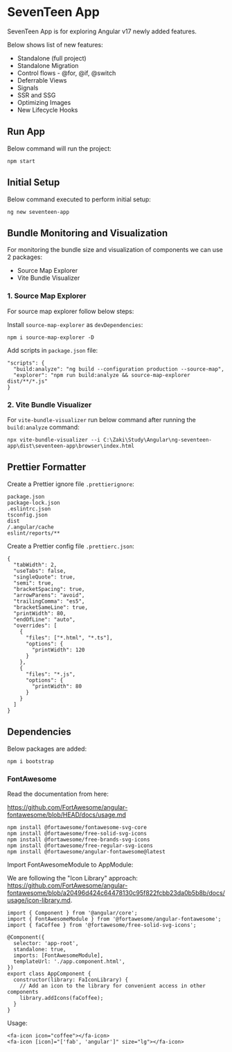 # SevenTeen App

SevenTeen App is for exploring Angular v17 newly added features.

Below shows list of new features:

- Standalone (full project)
- Standalone Migration
- Control flows - @for, @if, @switch
- Deferrable Views
- Signals
- SSR and SSG
- Optimizing Images
- New Lifecycle Hooks

## Run App

Below command will run the project:

```
npm start
```

## Initial Setup

Below command executed to perform initial setup:

```
ng new seventeen-app
```

## Bundle Monitoring and Visualization

For monitoring the bundle size and visualization of components we can use 2 packages:

- Source Map Explorer
- Vite Bundle Visualizer

### 1. Source Map Explorer

For source map explorer follow below steps:

Install `source-map-explorer` as `devDependencies`:
```
npm i source-map-explorer -D
```

Add scripts in `package.json` file:
```
"scripts": {
  "build:analyze": "ng build --configuration production --source-map",
  "explorer": "npm run build:analyze && source-map-explorer dist/**/*.js"
}
```

### 2. Vite Bundle Visualizer

For `vite-bundle-visualizer` run below command after running the `build:analyze` command:

```
npx vite-bundle-visualizer --i C:\Zaki\Study\Angular\ng-seventeen-app\dist\seventeen-app\browser\index.html
```

## Prettier Formatter

Create a Prettier ignore file `.prettierignore`:
```
package.json
package-lock.json
.eslintrc.json
tsconfig.json
dist
/.angular/cache
eslint/reports/**
```

Create a Prettier config file `.prettierc.json`:
```
{
  "tabWidth": 2,
  "useTabs": false,
  "singleQuote": true,
  "semi": true,
  "bracketSpacing": true,
  "arrowParens": "avoid",
  "trailingComma": "es5",
  "bracketSameLine": true,
  "printWidth": 80,
  "endOfLine": "auto",
  "overrides": [
    {
      "files": ["*.html", "*.ts"],
      "options": {
        "printWidth": 120
      }
    },
    {
      "files": "*.js",
      "options": {
        "printWidth": 80
      }
    }
  ]
}

```

## Dependencies

Below packages are added:

```
npm i bootstrap
```

### FontAwesome

Read the documentation from here:

https://github.com/FortAwesome/angular-fontawesome/blob/HEAD/docs/usage.md

```
npm install @fortawesome/fontawesome-svg-core
npm install @fortawesome/free-solid-svg-icons
npm install @fortawesome/free-brands-svg-icons
npm install @fortawesome/free-regular-svg-icons
npm install @fortawesome/angular-fontawesome@latest
```

Import FontAwesomeModule to AppModule:

We are following the "Icon Library" approach:
https://github.com/FortAwesome/angular-fontawesome/blob/a20496d424c64478130c95f822fcbb23da0b5b8b/docs/usage/icon-library.md.

```
import { Component } from '@angular/core';
import { FontAwesomeModule } from '@fortawesome/angular-fontawesome';
import { faCoffee } from '@fortawesome/free-solid-svg-icons';

@Component({
  selector: 'app-root',
  standalone: true,
  imports: [FontAwesomeModule],
  templateUrl: './app.component.html',
})
export class AppComponent {
  constructor(library: FaIconLibrary) {
    // Add an icon to the library for convenient access in other components
    library.addIcons(faCoffee);
  }
}
```

Usage:

```
<fa-icon icon="coffee"></fa-icon>
<fa-icon [icon]="['fab', 'angular']" size="lg"></fa-icon>
```
